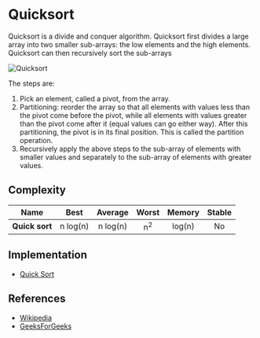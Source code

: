 # Quicksort

Quicksort is a divide and conquer algorithm. Quicksort first divides a large array into two smaller sub-arrays: the low elements and the high elements. Quicksort can then recursively sort the sub-arrays

![Quicksort](https://upload.wikimedia.org/wikipedia/commons/6/6a/Sorting_quicksort_anim.gif)

The steps are:

1. Pick an element, called a pivot, from the array.
2. Partitioning: reorder the array so that all elements with values less than the pivot come before the pivot, while all elements with values greater than the pivot come after it (equal values can go either way). After this partitioning, the pivot is in its final position. This is called the partition operation.
3. Recursively apply the above steps to the sub-array of elements with smaller values and separately to the sub-array of elements with greater values.

## Complexity

| Name                  | Best            | Average             | Worst               | Memory    | Stable    |
| --------------------- | :-------------: | :-----------------: | :-----------------: | :-------: | :-------: | 
| **Quick sort**        | n&nbsp;log(n)   | n&nbsp;log(n)       | n<sup>2</sup>       | log(n)    | No        | 

## Implementation

- [Quick Sort](https://github.com/TannerGabriel/learning-go/blob/master/algorithms/sorting/QuickSort/quicksort.go)

## References

- [Wikipedia](https://en.wikipedia.org/wiki/Quicksort)
- [GeeksForGeeks](https://www.geeksforgeeks.org/quick-sort/)